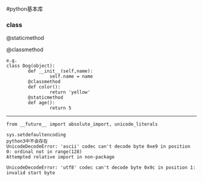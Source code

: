 #python基本库



### class

@staticmethod

@classmethod

```
e.g.
class Dog(object):
		def __init__(self,name):
				self.name = name
		@classmethod
		def color():
				return 'yellow'
		@staticmethod
		def age():
				return 5

```

---







```
from __future__ import absolute_import, unicode_literals
```

```
sys.setdefaultencoding
python3中不会存在
UnicodeDecodeError: 'ascii' codec can't decode byte 0xe9 in position 0: ordinal not in range(128)
Attempted relative import in non-package

UnicodeDecodeError: 'utf8' codec can't decode byte 0x9c in position 1: invalid start byte
```

